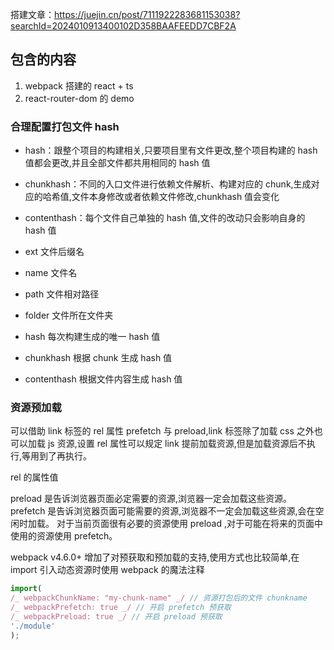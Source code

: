 搭建文章：https://juejin.cn/post/7111922283681153038?searchId=2024010913400102D358BAAFEEDD7CBF2A

## 包含的内容
1. webpack 搭建的 react + ts
2. react-router-dom 的 demo

### 合理配置打包文件 hash

- hash：跟整个项目的构建相关,只要项目里有文件更改,整个项目构建的 hash 值都会更改,并且全部文件都共用相同的 hash 值
- chunkhash：不同的入口文件进行依赖文件解析、构建对应的 chunk,生成对应的哈希值,文件本身修改或者依赖文件修改,chunkhash 值会变化
- contenthash：每个文件自己单独的 hash 值,文件的改动只会影响自身的 hash 值

- ext 文件后缀名
- name 文件名
- path 文件相对路径
- folder 文件所在文件夹
- hash 每次构建生成的唯一 hash 值
- chunkhash 根据 chunk 生成 hash 值
- contenthash 根据文件内容生成 hash 值

### 资源预加载

可以借助 link 标签的 rel 属性 prefetch 与 preload,link 标签除了加载 css 之外也可以加载 js 资源,设置 rel 属性可以规定 link 提前加载资源,但是加载资源后不执行,等用到了再执行。

rel 的属性值

preload 是告诉浏览器页面必定需要的资源,浏览器一定会加载这些资源。
prefetch 是告诉浏览器页面可能需要的资源,浏览器不一定会加载这些资源,会在空闲时加载。
对于当前页面很有必要的资源使用 preload ,对于可能在将来的页面中使用的资源使用 prefetch。

webpack v4.6.0+ 增加了对预获取和预加载的支持,使用方式也比较简单,在 import 引入动态资源时使用 webpack 的魔法注释

```js
import(
/_ webpackChunkName: "my-chunk-name" _/ // 资源打包后的文件 chunkname
/_ webpackPrefetch: true _/ // 开启 prefetch 预获取
/_ webpackPreload: true _/ // 开启 preload 预获取
'./module'
);
```
